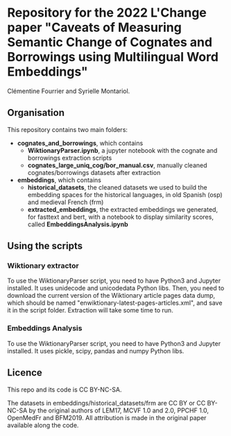 # Repository for the 2022 L'Change paper "Caveats of Measuring Semantic Change of Cognates and Borrowings using Multilingual Word Embeddings"
Clémentine Fourrier and Syrielle Montariol.

## Organisation
This repository contains two main folders:
- **cognates_and_borrowings**, which contains 
	- **WiktionaryParser.ipynb**, a jupyter notebook with the cognate and borrowings extraction scripts
	- **cognates_large_uniq_cog/bor_manual.csv**, manually cleaned cognates/borrowings datasets after extraction
- **embeddings**, which contains 
	- **historical_datasets**, the cleaned datasets we used to build the embedding spaces for the historical languages, in old Spanish (osp) and medieval French (frm)
	- **extracted_embeddings**, the extracted embeddings we generated, for fasttext and bert, with a notebook to display similarity scores, called **EmbeddingsAnalysis.ipynb**

## Using the scripts
### Wiktionary extractor
To use the WiktionaryParser script, you need to have Python3 and Jupyter installed. It uses unidecode and unicodedata Python libs. 
Then, you need to download the current version of the Wiktionary article pages data dump, which should be named "enwiktionary-latest-pages-articles.xml", and save it in the script folder. Extraction will take some time to run.

### Embeddings Analysis 
To use the WiktionaryParser script, you need to have Python3 and Jupyter installed. It uses pickle, scipy, pandas and numpy Python libs. 


## Licence
This repo and its code is CC BY-NC-SA.

The datasets in embeddings/historical_datasets/frm are CC BY or CC BY-NC-SA by the original authors of LEM17, MCVF 1.0 and 2.0, PPCHF 1.0, OpenMedFr and BFM2019. All attribution is made in the original paper available along the code.